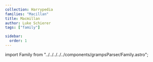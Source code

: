 ```yaml
---
collection: Harrypedia
families: "Macillan"
title: Macmillan
author: Luke Schierer
tags: ["family"]

sidebar:
  order: 1
---
```


import Family from "../../../../../components/grampsParser/Family.astro";

<Family surn={frontmatter.surn} />


